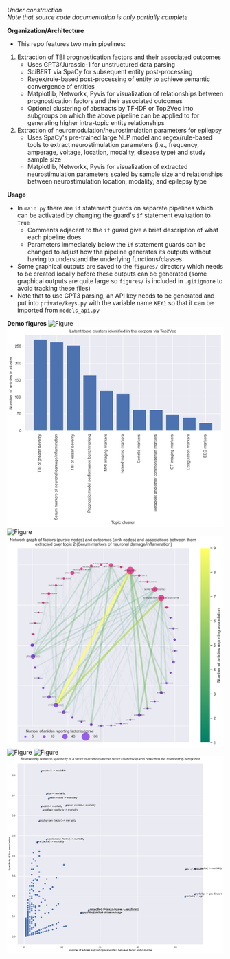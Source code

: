 *Under construction*<br />
_Note that source code documentation is only partially complete_

**Organization/Architecture**
- This repo features two main pipelines:
1. Extraction of TBI prognostication factors and their associated outcomes
    - Uses GPT3/Jurassic-1 for unstructured data parsing
    - SciBERT via SpaCy for subsequent entity post-processing 
    - Regex/rule-based post-processing of entity to achieve semantic convergence of entities
    - Matplotlib, Networkx, Pyvis for visualization of relationships between prognostication factors and their associated outcomes
    - Optional clustering of abstracts by TF-IDF or Top2Vec into subgroups on which the above pipeline can be applied to for generating higher intra-topic entity relationships 
2. Extraction of neuromodulation/neurostimulation parameters for epilepsy
    - Uses SpaCy's pre-trained large NLP model and regex/rule-based tools to extract neurostimulation parameters (i.e., frequency, amperage, voltage, location, modality, disease type) and study sample size
    - Matplotlib, Networkx, Pyvis for visualization of extracted neurostimulation parameters scaled by sample size and relationships between neurostimulation location, modality, and epilepsy type
    

**Usage**
- In `main.py` there are `if` statement guards on separate pipelines which can be activated by changing the guard's `if` statement evaluation to `True`
    - Comments adjacent to the `if` guard give a brief description of what each pipeline does
    - Parameters immediately below the `if` statement guards can be changed to adjust how the pipeline generates its outputs without having to understand the underlying functions/classes
- Some graphical outputs are saved to the `figures/` directory which needs to be created locally before these outputs can be generated (some graphical outputs are quite large so `figures/` is included in `.gitignore` to avoid tracking these files)
- Note that to use GPT3 parsing, an API key needs to be generated and put into `private/keys.py` with the variable name `KEY1` so that it can be imported from `models_api.py`

**Demo figures**
![Figure](/data/zdemo1.png)
![Figure](/data/zdemo1-1.png)
![Figure](/data/zdemo2.png)
![Figure](/data/zdemo3.png)
![Figure](/data/zdemo4.png)
![Figure](/data/zdemo5.png)
![Figure](/data/zdemo6.png)